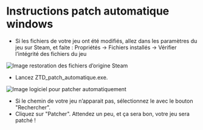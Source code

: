 # Instructions patch automatique windows

- Si les fichiers de votre jeu ont été modifiés, allez dans les paramètres du jeu sur Steam, et faite :
Propriétés -> Fichiers installés -> Vérifier l’intégrité des fichiers du jeu

![Image restoration des fichiers d’origine Steam](/jeu/999/jeufr/installation/steam_restoration_fichiers.webp)


- Lancez ZTD_patch_automatique.exe.

![Image logiciel pour patcher automatiquement](/jeu/ztd/jeufr/installation/logiciel_patch_auto.webp)

- Si le chemin de votre jeu n’apparait pas, sélectionnez le avec le bouton "Rechercher".
- Cliquez sur "Patcher". Attendez un peu, et ça sera bon, votre jeu sera patché !
